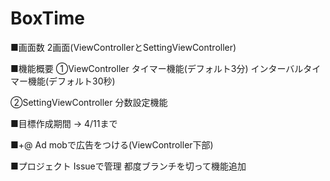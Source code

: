 # BoxTime

■画面数
2画面(ViewControllerとSettingViewController)

■機能概要
①ViewController
タイマー機能(デフォルト3分)
インターバルタイマー機能(デフォルト30秒)

②SettingViewController
分数設定機能



■目標作成期間
-> 4/11まで

■+@
Ad mobで広告をつける(ViewController下部)

■プロジェクト
Issueで管理
都度ブランチを切って機能追加
